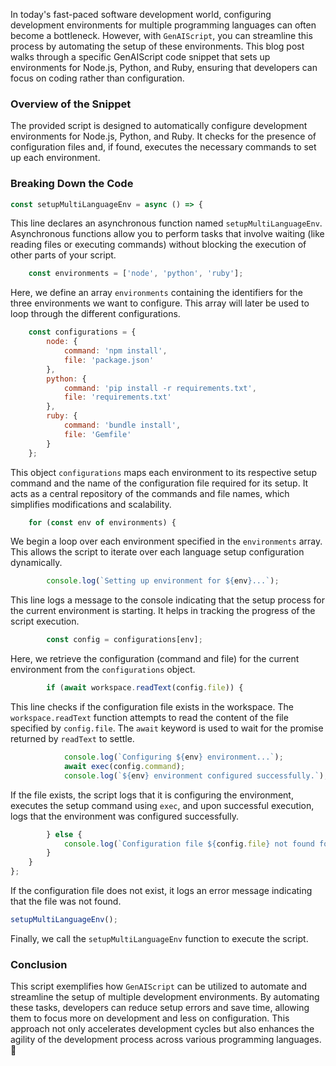 
In today's fast-paced software development world, configuring development environments for multiple programming languages can often become a bottleneck. However, with `GenAIScript`, you can streamline this process by automating the setup of these environments. This blog post walks through a specific GenAIScript code snippet that sets up environments for Node.js, Python, and Ruby, ensuring that developers can focus on coding rather than configuration.

### Overview of the Snippet

The provided script is designed to automatically configure development environments for Node.js, Python, and Ruby. It checks for the presence of configuration files and, if found, executes the necessary commands to set up each environment.

### Breaking Down the Code

```javascript
const setupMultiLanguageEnv = async () => {
```
This line declares an asynchronous function named `setupMultiLanguageEnv`. Asynchronous functions allow you to perform tasks that involve waiting (like reading files or executing commands) without blocking the execution of other parts of your script.

```javascript
    const environments = ['node', 'python', 'ruby'];
```
Here, we define an array `environments` containing the identifiers for the three environments we want to configure. This array will later be used to loop through the different configurations.

```javascript
    const configurations = {
        node: {
            command: 'npm install',
            file: 'package.json'
        },
        python: {
            command: 'pip install -r requirements.txt',
            file: 'requirements.txt'
        },
        ruby: {
            command: 'bundle install',
            file: 'Gemfile'
        }
    };
```
This object `configurations` maps each environment to its respective setup command and the name of the configuration file required for its setup. It acts as a central repository of the commands and file names, which simplifies modifications and scalability.

```javascript
    for (const env of environments) {
```
We begin a loop over each environment specified in the `environments` array. This allows the script to iterate over each language setup configuration dynamically.

```javascript
        console.log(`Setting up environment for ${env}...`);
```
This line logs a message to the console indicating that the setup process for the current environment is starting. It helps in tracking the progress of the script execution.

```javascript
        const config = configurations[env];
```
Here, we retrieve the configuration (command and file) for the current environment from the `configurations` object.

```javascript
        if (await workspace.readText(config.file)) {
```
This line checks if the configuration file exists in the workspace. The `workspace.readText` function attempts to read the content of the file specified by `config.file`. The `await` keyword is used to wait for the promise returned by `readText` to settle.

```javascript
            console.log(`Configuring ${env} environment...`);
            await exec(config.command);
            console.log(`${env} environment configured successfully.`);
```
If the file exists, the script logs that it is configuring the environment, executes the setup command using `exec`, and upon successful execution, logs that the environment was configured successfully.

```javascript
        } else {
            console.log(`Configuration file ${config.file} not found for ${env}.`);
        }
    }
};
```
If the configuration file does not exist, it logs an error message indicating that the file was not found.

```javascript
setupMultiLanguageEnv();
```
Finally, we call the `setupMultiLanguageEnv` function to execute the script.

### Conclusion

This script exemplifies how `GenAIScript` can be utilized to automate and streamline the setup of multiple development environments. By automating these tasks, developers can reduce setup errors and save time, allowing them to focus more on development and less on configuration. This approach not only accelerates development cycles but also enhances the agility of the development process across various programming languages. 🚀